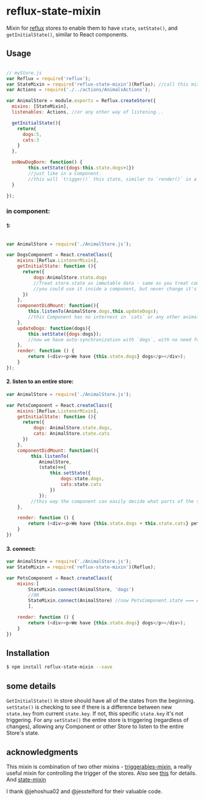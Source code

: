 # reflux-state-mixin

Mixin for [reflux](https://www.npmjs.com/packages/reflux) stores to enable them to have `state`, `setState()`, and `getInitialState()`, similar to React components. 


## Usage

```javascript

// myStore.js
var Reflux = require('reflux');
var StateMixin = require('reflux-state-mixin')(Reflux); //call this mixin like that
var Actions = require('./../actions/AnimalsActions'); 

var AnimalStore = module.exports = Reflux.createStore({
  mixins: [StateMixin],
  listenables: Actions, //or any other way of listening... 

  getInitialState(){      
    return{
      dogs:5,
      cats:3
    }
  },

  onNewDogBorn: function() {
        this.setState({dogs:this.state.dogs+1})  
        //just like in a Component.
        //this will `trigger()` this state, similar to `render()` in a Component 
  }

});
```
### in component:
#### 1:
```javascript

var AnimalStore = require('./AnimalStore.js');

var DogsComponent = React.createClass({
    mixins:[Reflux.ListenerMixin],
    getInitialState: function (){
      return({
          dogs:AnimalStore.state.dogs 
          //Treat store.state as immutable data - same as you treat component.state - 
          //you could use it inside a component, but never change it's value - only with setState()    
      })
    },
    componentDidMount: function(){
        this.listenTo(AnimalStore.dogs,this.updateDogs); 
        //this Component has no internest in `cats` or any other animal, so it listents to `dogs` changes only
    },
    updateDogs: function(dogs){
        this.setState({dogs:dogs});
        //now we have auto-synchronization with `dogs`, with no need for specific logic for that
    },
    render: function () {
        return (<div><p>We have {this.state.dogs} dogs</p></div>);
    }
});

```
#### 2. listen to an entire store:

```javascript
var AnimalStore = require('./AnimalStore.js');

var PetsComponent = React.createClass({
    mixins:[Reflux.ListenerMixin],
    getInitialState: function (){
      return({
          dogs: AnimalStore.state.dogs,
          cats: AnimalStore.state.cats
      })
    },
    componentDidMount: function(){
         this.listenTo(
            AnimalStore,
            (state)=>{
                this.setState({
                    dogs:state.dogs,
                    cats:state.cats
                })
            });
         //this way the component can easily decide what parts of the store-state are interesting
    },

    render: function () {
        return (<div><p>We have {this.state.dogs + this.state.cats} pets</p></div>);
    }
})
```
#### 3. connect:

```javascript
var AnimalStore = require('./AnimalStore.js');
var StateMixin = require('reflux-state-mixin')(Reflux);

var PetsComponent = React.createClass({
    mixins:[
        StateMixin.connect(AnimalStore, 'dogs')
        //OR
        StateMixin.connect(AnimalStore) //now PetsComponent.state === AnimalStore.state
        ],

    render: function () {
        return (<div><p>We have {this.state.dogs} dogs</p></div>);
    }
})
```
## Installation

```bash
$ npm install reflux-state-mixin --save
```

## some details
`GetInitialState()` in store should have all of the states from the beginning.  
`setState()` is checking to see if there is a difference between new `state.key` from current `state.key`. If not, this specific `state.key` it's not triggering.
For any `setState()` the entire store is triggering (regardless of changes), allowing any Component or other Store to listen to the entire Store's state.

## acknowledgments
This mixin is combination of two other mixins - 
[triggerables-mixin](https://github.com/jesstelford/reflux-triggerable-mixin), a really useful mixin for controlling the trigger of the stores. Also see [this](https://github.com/spoike/refluxjs/issues/158) for details. 
And [state-mixin](https://github.com/spoike/refluxjs/issues/290) 

I thank @jehoshua02 and @jesstelford for their valuable code. 
